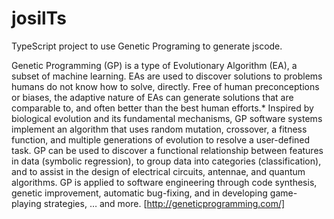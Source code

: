 # josilTs

TypeScript project to use Genetic Programing to generate jscode.

Genetic Programming (GP) is a type of Evolutionary Algorithm (EA), a subset of machine learning. EAs are used to discover solutions to problems humans do not know how to solve, directly. Free of human preconceptions or biases, the adaptive nature of EAs can generate solutions that are comparable to, and often better than the best human efforts.* Inspired by biological evolution and its fundamental mechanisms, GP software systems implement an algorithm that uses random mutation, crossover, a fitness function, and multiple generations of evolution to resolve a user-defined task. GP can be used to discover a functional relationship between features in data (symbolic regression), to group data into categories (classification), and to assist in the design of electrical circuits, antennae, and quantum algorithms. GP is applied to software engineering through code synthesis, genetic improvement, automatic bug-fixing, and in developing game-playing strategies, … and more. [http://geneticprogramming.com/]
